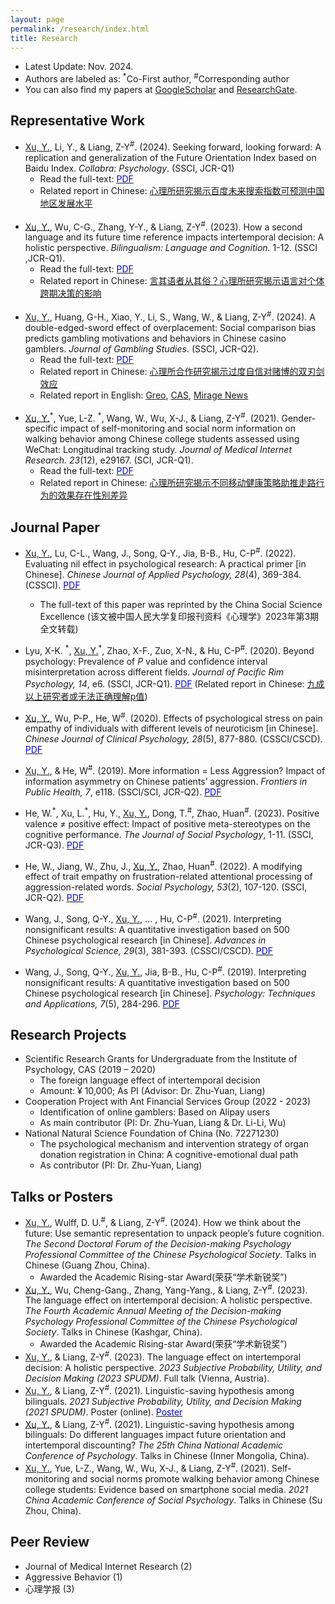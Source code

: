 ```yaml
---
layout: page
permalink: /research/index.html
title: Research
---
```


- Latest Update: Nov. 2024.
- Authors are labeled as: <sup>\*</sup>Co-First author, <sup>#</sup>Corresponding author
- You can also find my papers at [GoogleScholar](https://scholar.google.com.hk/citations?user=eDSGXtYAAAAJ&hl=zh-CN) and [ResearchGate](https://www.researchgate.net/profile/Yuepei-Xu/research).

## Representative Work
- <u>Xu, Y.</u>, Li, Y., & Liang, Z-Y<sup>#</sup>. (2024). Seeking forward, looking forward: A replication and generalization of the Future Orientation Index based on Baidu Index. *Collabra: Psychology*. (SSCI, JCR-Q1)
    - Read the full-text: [<font color="blue">PDF</font>](https://yuepeixu.github.io/mypaper/Baidu.pdf)
    - Related report in Chinese: [心理所研究揭示百度未来搜索指数可预测中国地区发展水平](https://psych.cas.cn/news/kyjz/202411/t20241105_7422221.html)
    <br>
- <u>Xu, Y.</u>, Wu, C-G., Zhang, Y-Y., & Liang, Z-Y<sup>#</sup>. (2023). How a second language and its future time reference impacts intertemporal decision: A holistic perspective. *Bilingualism: Language and Cognition.* 1-12. (SSCI ,JCR-Q1).
    - Read the full-text: [<font color="blue">PDF</font>](https://yuepeixu.github.io/mypaper/language.pdf)
    - Related report in Chinese: [言其语者从其俗？心理所研究揭示语言对个体跨期决策的影响](http://www.psych.cas.cn/news/kyjz/202303/t20230322_6706867.html)
    <br>
- <u>Xu, Y.</u>, Huang, G-H., Xiao, Y., Li, S., Wang, W., & Liang, Z-Y<sup>#</sup>. (2024). A double-edged-sword effect of overplacement: Social comparison bias predicts gambling motivations and behaviors in Chinese casino gamblers. *Journal of Gambling Studies*. (SSCI, JCR-Q2).
    - Read the full-text: [<font color="blue">PDF</font>](https://yuepeixu.github.io/mypaper/gambling.pdf)
    - Related report in Chinese: [心理所合作研究揭示过度自信对赌博的双刃剑效应](https://psych.cas.cn/news/kyjz/202404/t20240417_7117256.html)
    - Related report in English: [Greo](https://www.greo.ca/Modules/EvidenceCentre/Details/does-social-comparison-predict-gambling-motivations-and-behaviours),  [CAS](https://english.cas.cn/newsroom/research_news/life/202405/t20240510_662790.shtml), [Mirage News](https://www.miragenews.com/overconfidences-dual-impact-on-gambling-study-1232891/)
    <br>
- <u>Xu, Y.</u><sup>\*</sup>, Yue, L-Z. <sup>\*</sup>, Wang, W., Wu, X-J., & Liang, Z-Y<sup>#</sup>. (2021). Gender-specific impact of self-monitoring and social norm information on walking behavior among Chinese college students assessed using WeChat: Longitudinal tracking study. *Journal of Medical Internet Research. 23*(12), e29167. (SCI, JCR-Q1).
    - Read the full-text: [<font color="blue">PDF</font>](https://yuepeixu.github.io/mypaper/walk.pdf)
    - Related report in Chinese: [心理所研究揭示不同移动健康策略助推走路行为的效果存在性别差异](http://www.psych.cas.cn/news/kyjz/202202/t20220224_6374010.html)

## Journal Paper
- <u>Xu, Y.</u>, Lu, C-L., Wang, J., Song, Q-Y., Jia, B-B., Hu, C-P<sup>#</sup>. (2022). Evaluating nil effect in psychological research: A practical primer [in Chinese]. *Chinese Journal of Applied Psychology, 28*(4), 369-384. (CSSCI).  [<font color="blue">PDF</font>](https://yuepeixu.github.io/mypaper/nil.pdf)
    - The full-text of this paper was reprinted by the China Social Science Excellence (该文被中国人民大学复印报刊资料《心理学》2023年第3期全文转载)
- Lyu, X-K. <sup>\*</sup>, <u>Xu, Y.</u><sup>\*</sup>, Zhao, X-F., Zuo, X-N., & Hu, C-P<sup>#</sup>. (2020). Beyond psychology: Prevalence of *P* value and confidence interval misinterpretation across different fields. *Journal of Pacific Rim Psychology, 14*, e6. (SSCI, JCR-Q1). [<font color="blue">PDF</font>](https://yuepeixu.github.io/mypaper/PCI.pdf) (Related report in Chinese: [九成以上研究者或无法正确理解p值](https://mp.weixin.qq.com/s/INfROQ728abDLRnDnHzF3Q))
- <u>Xu, Y.</u>, Wu, P-P., He, W<sup>#</sup>. (2020). Effects of psychological stress on pain empathy of individuals with different levels of neuroticism [in Chinese]. *Chinese Journal of Clinical Psychology, 28*(5), 877-880. (CSSCI/CSCD).  [<font color="blue">PDF</font>](https://yuepeixu.github.io/mypaper/pain.pdf)
- <u>Xu, Y.</u>, & He, W<sup>#</sup>. (2019). More information = Less Aggression? Impact of information asymmetry on Chinese patients’ aggression. *Frontiers in Public Health, 7*, e118. (SSCI/SCI, JCR-Q2). [<font color="blue">PDF</font>](https://yuepeixu.github.io/mypaper/asymmetry.pdf)<br>

- He, W.<sup>\*</sup>, Xu, L.<sup>\*</sup>, Hu, Y., <u>Xu, Y.</u>, Dong, T.<sup>#</sup>,  Zhao, Huan<sup>#</sup>. (2023). Positive valence ≠ positive effect: Impact of positive meta-stereotypes on the cognitive performance. *The Journal of Social Psychology*, 1-11. (SSCI, JCR-Q3). [<font color="blue">PDF</font>](https://yuepeixu.github.io/mypaper/positive.pdf)
- He, W., Jiang, W., Zhu, J., <u>Xu, Y.</u>, Zhao, Huan<sup>#</sup>. (2022). A modifying effect of trait empathy on frustration-related attentional processing of aggression-related words. *Social Psychology, 53*(2), 107-120. (SSCI, JCR-Q2). [<font color="blue">PDF</font>](https://yuepeixu.github.io/mypaper/aggression.pdf)
- Wang, J., Song, Q-Y., <u>Xu, Y.</u>, ... , Hu, C-P<sup>#</sup>. (2021). Interpreting nonsignificant results: A quantitative investigation based on 500 Chinese psychological research [in Chinese]. *Advances in Psychological Science, 29*(3), 381-393. (CSSCI/CSCD). [<font color="blue">PDF</font>](https://yuepeixu.github.io/mypaper/500.pdf)
- Wang, J., Song, Q-Y., <u>Xu, Y.</u>, Jia, B-B., Hu, C-P<sup>#</sup>. (2019). Interpreting nonsignificant results: A quantitative investigation based on 500 Chinese psychological research [in Chinese]. *Psychology: Techniques and Applications, 7*(5), 284-296. [<font color="blue">PDF</font>](https://yuepeixu.github.io/mypaper/CI.pdf)

## Research Projects
- Scientific Research Grants for Undergraduate from the Institute of Psychology, CAS (2019 – 2020)
  - The foreign language effect of intertemporal decision
  - Amount: ¥ 10,000; As PI (Advisor: Dr. Zhu-Yuan, Liang)
- Cooperation Project with Ant Financial Services Group (2022 - 2023)
  -  Identification of online gamblers: Based on Alipay users
  - As main contributor (PI: Dr. Zhu-Yuan, Liang & Dr. Li-Li, Wu)
- National Natural Science Foundation of China (No. 72271230)
  -  The psychological mechanism and intervention strategy of organ donation registration in China: A cognitive-emotional dual path
  - As contributor (PI: Dr. Zhu-Yuan, Liang)
  
## Talks or Posters
- <u>Xu, Y.</u>, Wulff, D. U.<sup>#</sup>, & Liang, Z-Y<sup>#</sup>. (2024). How we think about the future: Use semantic representation to unpack people’s future cognition. *The Second Doctoral Forum of the Decision-making Psychology Professional Committee of the Chinese Psychological Society*. Talks in Chinese (Guang Zhou, China).
  - Awarded the Academic Rising-star Award(荣获“学术新锐奖”)
- <u>Xu, Y.</u>, Wu, Cheng-Gang., Zhang, Yang-Yang., & Liang, Z-Y<sup>#</sup>. (2023). The language effect on intertemporal decision: A holistic perspective. *The Fourth Academic Annual Meeting of the Decision-making Psychology Professional Committee of the Chinese Psychological Society*. Talks in Chinese (Kashgar, China).
  - Awarded the Academic Rising-star Award(荣获“学术新锐奖”)
- <u>Xu, Y.</u>, & Liang, Z-Y<sup>#</sup>. (2023). The language effect on intertemporal decision: A holistic perspective. *2023 Subjective Probability, Utility, and Decision Making (2023 SPUDM)*. Full talk (Vienna, Austria).
- <u>Xu, Y.</u>, & Liang, Z-Y<sup>#</sup>. (2021). Linguistic-saving hypothesis among bilinguals. *2021 Subjective Probability, Utility, and Decision Making (2021 SPUDM)*. Poster (online). [<font color="blue">Poster</font>](https://yuepeixu.github.io/mypaper/2021SPUDM.pdf)
- <u>Xu, Y.</u>, & Liang, Z-Y<sup>#</sup>. (2021). Linguistic-saving hypothesis among bilinguals: Do different languages impact future orientation and intertemporal discounting? *The 25th China National Academic Conference of Psychology*.  Talks in Chinese (Inner Mongolia, China).
- <u>Xu, Y.</u>, Yue, L-Z., Wang, W., Wu, X-J., & Liang, Z-Y<sup>#</sup>. (2021). Self-monitoring and social norms promote walking behavior among Chinese college students: Evidence based on smartphone social media. *2021 China Academic Conference of Social Psychology*.  Talks in Chinese (Su Zhou, China).

## Peer Review ##
- Journal of Medical Internet Research (2)
- Aggressive Behavior (1)
- 心理学报 (3)
